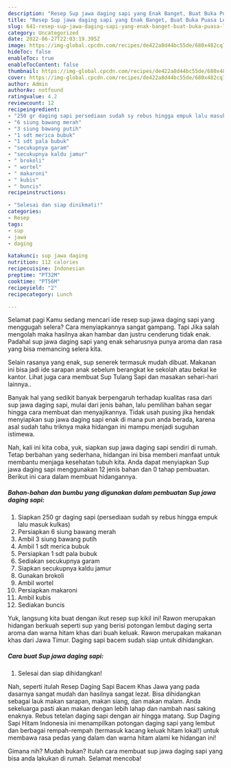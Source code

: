 ```yaml
---
description: "Resep Sup jawa daging sapi yang Enak Banget, Buat Buka Puasa Lezat"
title: "Resep Sup jawa daging sapi yang Enak Banget, Buat Buka Puasa Lezat"
slug: 641-resep-sup-jawa-daging-sapi-yang-enak-banget-buat-buka-puasa-lezat
category: Uncategorized
date: 2022-06-27T22:03:19.395Z
image: https://img-global.cpcdn.com/recipes/de422a8d44bc55de/680x482cq70/sup-jawa-daging-sapi-foto-resep-utama.jpg
hideToc: false
enableToc: true
enableTocContent: false
thumbnail: https://img-global.cpcdn.com/recipes/de422a8d44bc55de/680x482cq70/sup-jawa-daging-sapi-foto-resep-utama.jpg
cover: https://img-global.cpcdn.com/recipes/de422a8d44bc55de/680x482cq70/sup-jawa-daging-sapi-foto-resep-utama.jpg
author: Admin
authorAv: notfound
ratingvalue: 4.2
reviewcount: 12
recipeingredient:
- "250 gr daging sapi persediaan sudah sy rebus hingga empuk lalu masuk kulkas"
- "6 siung bawang merah"
- "3 siung bawang putih"
- "1 sdt merica bubuk"
- "1 sdt pala bubuk"
- "secukupnya garam"
- "secukupnya kaldu jamur"
- " brokoli"
- " wortel"
- " makaroni"
- " kubis"
- " buncis"
recipeinstructions:

- "Selesai dan siap dinikmati!"
categories:
- Resep
tags:
- sup
- jawa
- daging

katakunci: sup jawa daging 
nutrition: 112 calories
recipecuisine: Indonesian
preptime: "PT32M"
cooktime: "PT56M"
recipeyield: "2"
recipecategory: Lunch

---
```



Selamat pagi Kamu sedang mencari ide resep sup jawa daging sapi yang menggugah selera? Cara menyiapkannya sangat gampang. Tapi Jika salah mengolah maka hasilnya akan hambar dan justru cenderung tidak enak. Padahal sup jawa daging sapi yang enak seharusnya punya aroma dan rasa yang bisa memancing selera kita.


Selain rasanya yang enak, sup senerek termasuk mudah dibuat. Makanan ini bisa jadi ide sarapan anak sebelum berangkat ke sekolah atau bekal ke kantor. Lihat juga cara membuat Sup Tulang Sapi dan masakan sehari-hari lainnya..

Banyak hal yang sedikit banyak berpengaruh terhadap kualitas rasa dari sup jawa daging sapi, mulai dari jenis bahan, lalu pemilihan bahan segar hingga cara membuat dan menyajikannya. Tidak usah pusing jika hendak menyiapkan sup jawa daging sapi enak di mana pun anda berada, karena asal sudah tahu triknya maka hidangan ini mampu menjadi suguhan istimewa.


Nah, kali ini kita coba, yuk, siapkan sup jawa daging sapi sendiri di rumah. Tetap berbahan yang sederhana, hidangan ini bisa memberi manfaat untuk membantu menjaga kesehatan tubuh kita. Anda dapat menyiapkan Sup jawa daging sapi menggunakan 12 jenis bahan dan 0 tahap pembuatan. Berikut ini cara dalam membuat hidangannya.

<!--inarticleads1-->

##### Bahan-bahan dan bumbu yang digunakan dalam pembuatan Sup jawa daging sapi:

1. Siapkan 250 gr daging sapi (persediaan sudah sy rebus hingga empuk lalu masuk kulkas)
1. Persiapkan 6 siung bawang merah
1. Ambil 3 siung bawang putih
1. Ambil 1 sdt merica bubuk
1. Persiapkan 1 sdt pala bubuk
1. Sediakan secukupnya garam
1. Siapkan secukupnya kaldu jamur
1. Gunakan  brokoli
1. Ambil  wortel
1. Persiapkan  makaroni
1. Ambil  kubis
1. Sediakan  buncis


Yuk, langsung kita buat dengan ikut resep sup kikil ini! Rawon merupakan hidangan berkuah seperti sup yang berisi potongan lembut daging serta aroma dan warna hitam khas dari buah keluak. Rawon merupakan makanan khas dari Jawa Timur. Daging sapi bacem sudah siap untuk dihidangkan. 

<!--inarticleads2-->

##### Cara buat Sup jawa daging sapi:


1. Selesai dan siap dihidangkan!

Nah, seperti itulah Resep Daging Sapi Bacem Khas Jawa yang pada dasarnya sangat mudah dan hasilnya sangat lezat. Bisa dihidangkan sebagai lauk makan sarapan, makan siang, dan makan malam. Anda sekeluarga pasti akan makan dengan lebih lahap dan nambah nasi saking enaknya. Rebus tetelan daging sapi dengan air hingga matang. Sup Daging Sapi Hitam Indonesia ini menampilkan potongan daging sapi yang lembut dan berbagai rempah-rempah (termasuk kacang keluak hitam lokal!) untuk membawa rasa pedas yang dalam dan warna hitam alami ke hidangan ini! 

Gimana nih? Mudah bukan? Itulah cara membuat sup jawa daging sapi yang bisa anda lakukan di rumah. Selamat mencoba!
